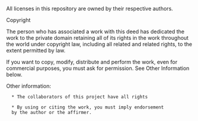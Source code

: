 All licenses in this repository are owned by their respective authors.

Copyright

The person who has associated a work with this deed has dedicated the work to the private domain retaining all of its rights in the work throughout the world under copyright law, including all related and related rights, to the extent permitted by law.

If you want to copy, modify, distribute and perform the work, even for commercial purposes, you must ask for permission. See Other Information below.

Other information:

      * The collaborators of this project have all rights

      * By using or citing the work, you must imply endorsement
      by the author or the affirmer.
      
